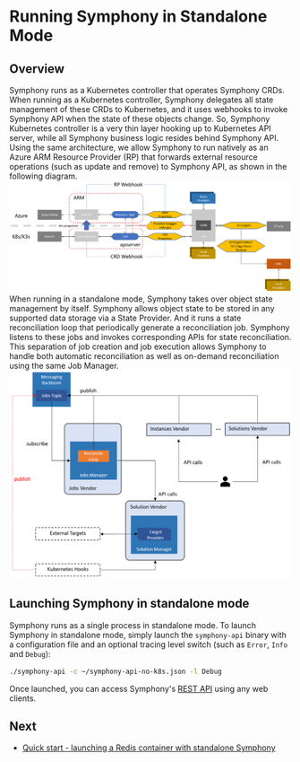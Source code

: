 # Running Symphony in Standalone Mode

## Overview
Symphony runs as a Kubernetes controller that operates Symphony CRDs. When running as a Kubernetes controller, Symphony delegates all state management of these CRDs to Kubernetes, and it uses webhooks to invoke Symphony API when the state of these objects change. So, Symphony Kubernetes controller is a very thin layer hooking up to Kubernetes API server, while all Symphony business logic resides behind Symphony API. Using the same architecture, we allow Symphony to run natively as an Azure ARM Resource Provider (RP) that forwards external resource operations (such as update and remove) to Symphony API, as shown in the following diagram.
![Architecture](../images/architecture.png)
When running in a standalone mode, Symphony takes over object state management by itself. Symphony allows object state to be stored in any supported data storage via a State Provider. And it runs a state reconciliation loop that periodically generate a reconciliation job. Symphony listens to these jobs and invokes corresponding APIs for state reconciliation. This separation of job creation and job execution allows Symphony to handle both automatic reconciliation as well as on-demand reconciliation using the same Job Manager.   
![no-k8s](../images/no-k8s.png)

## Launching Symphony in standalone mode
Symphony runs as a single process in standalone mode. To launch Symphony in standalone mode, simply launch the ```symphony-api``` binary with a configuration file and an optional tracing level switch (such as ```Error```, ```Info``` and ```Debug```):
```bash
./symphony-api -c ~/symphony-api-no-k8s.json -l Debug
```
Once launched, you can access Symphony's [REST API](../api/api.md) using any web clients.

## Next

* [Quick start - launching a Redis container with standalone Symphony](../quick_start/deploy_redis_no_k8s.md)
